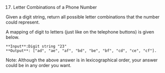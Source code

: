 17. Letter Combinations of a Phone Number

Given a digit string, return all possible letter combinations that the number could represent.

A mapping of digit to letters (just like on the telephone buttons) is given below.


```
**Input**:Digit string "23"
**Output**: ["ad", "ae", "af", "bd", "be", "bf", "cd", "ce", "cf"].
```

Note:
Although the above answer is in lexicographical order, your answer could be in any order you want.